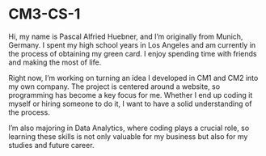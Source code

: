 # CM3-CS-1
Hi, my name is Pascal Alfried Huebner, and I’m originally from Munich, Germany. I spent my high school years in Los Angeles and am currently in the process of obtaining my green card. I enjoy spending time with friends and making the most of life.

Right now, I’m working on turning an idea I developed in CM1 and CM2 into my own company. The project is centered around a website, so programming has become a key focus for me. Whether I end up coding it myself or hiring someone to do it, I want to have a solid understanding of the process.

I’m also majoring in Data Analytics, where coding plays a crucial role, so learning these skills is not only valuable for my business but also for my studies and future career.
